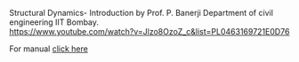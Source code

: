 Structural Dynamics- Introduction by Prof. P. Banerji Department of civil engineering IIT Bombay. <br>
<a href="https://www.youtube.com/watch?v=Jlzo8OzoZ_c&list=PL0463169721E0D76">https://www.youtube.com/watch?v=Jlzo8OzoZ_c&list=PL0463169721E0D76</a>

For manual <a href="images/manual_exp8.pdf" target="_blank">click here</a>
